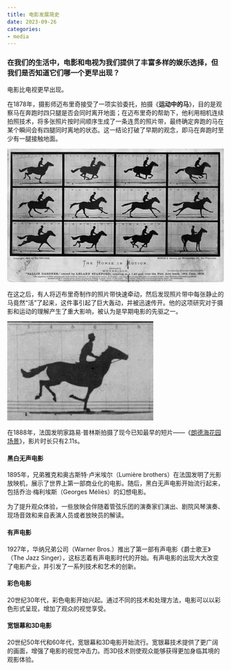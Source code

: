 ```yaml
---
title: 电影发展简史
date: 2023-09-26
categories:
- media
---
```


### 在我们的生活中，电影和电视为我们提供了丰富多样的娱乐选择，但我们是否知道它们哪一个更早出现？

电影比电视更早出现。

在1878年，摄影师迈布里奇接受了一项实验委托，拍摄《**运动中的马**》，目的是观察马在奔跑时四只腿是否会同时离开地面；在迈布里奇的帮助下，他利用相机连续拍照技术，将多张照片按时间顺序生成了一条连贯的照片带，最终确定奔跑的马在某个瞬间会有四腿同时离地的状态。这一结论打破了早期的观念，即马在奔跑时至少有一腿接触地面。

![](../../images/The_Horse_in_Motion.jpeg)

在这之后，有人将迈布里奇制作的照片带快速牵动，然后发现照片带中每张静止的马竟然“活”了起来，这件事引起了巨大轰动，并被迅速传开。他的这项研究对于摄影和运动的理解产生了重大影响，被认为是早期电影的先驱之一。

![](../../images/The_Horse_in_Motion.gif)



在1888年，法国发明家路易·普林斯拍摄了现今已知最早的短片——《[朗德海花园场景](https://www.youtube.com/watch?v=F1i40rnpOsA)》，影片时长只有2.11s。



#### 黑白无声电影

1895年，兄弟雅克和奥古斯特·卢米埃尔（Lumière brothers）在法国发明了光影放映机，展示了世界上第一部商业化的电影。随后，黑白无声电影开始流行起来，包括乔治·梅利埃斯（Georges Méliès）的幻想电影。

为了提升观众体验，一些放映会伴随着管弦乐团的演奏家们演出、剧院风琴演奏、现场音效和来自表演人员或者放映员的解读。



#### 有声电影

1927年，华纳兄弟公司（Warner Bros.）推出了第一部有声电影《爵士歌王》（The Jazz Singer），这标志着有声电影时代的开始。有声电影的出现大大改变了电影产业，并引发了一系列技术和艺术的创新。



#### 彩色电影

20世纪30年代，彩色电影开始兴起。通过不同的技术和处理方法，电影可以以彩色形式呈现，增加了观众的视觉享受。



#### 宽银幕和3D电影

20世纪50年代和60年代，宽银幕和3D电影开始流行。宽银幕技术提供了更广阔的画面，增强了电影的视觉冲击力。而3D技术则使观众能够获得更加身临其境的观影体验。

